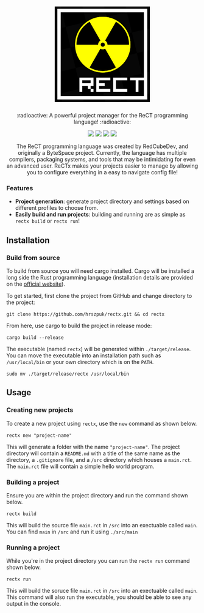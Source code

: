 <h1 align="center">
  <img src="https://raw.githubusercontent.com/hrszpuk/rectx/master/rectx.png" width=250 height=250 />
</h1>
<p align="center">:radioactive: A powerful project manager for the ReCT programming language! :radioactive:</p>

<p align="center">
<a href="./LICENSE.md"><img src="https://img.shields.io/badge/license-MIT-blue.svg"></a>
<a href="https://github.com/hrszpuk"><img src="https://img.shields.io/github/followers/hrszpuk?style=social"></a>
<a href="https://twitter.com/hrszpuk"><img src="https://img.shields.io/twitter/follow/hrszpuk?style=social"></a>
<a href="https://github.com/hrszpuk/Owl/issues"><img src="https://img.shields.io/github/issues/hrszpuk/rectx"></a>
</p>

<p align="center">
The ReCT programming language was created by RedCubeDev, and originally a ByteSpace project.
Currently, the language has multiple compilers, packaging systems, and tools that may be intimidating for even an advanced user.
ReCTx makes your projects easier to manage by allowing you to configure everything in a easy to navigate config file!
</p>

### Features
- **Project generation**: generate project directory and settings based on different profiles to choose from.
- **Easily build and run projects**: building and running are as simple as `rectx build` or `rectx run`! 


## Installation

### Build from source
To build from source you will need cargo installed. 
Cargo will be installed a long side the Rust programming language (installation details are provided on the [official website](https://www.rust-lang.org/learn/get-started)).

To get started, first clone the project from GitHub and change directory to the project:
```
git clone https://github.com/hrszpuk/rectx.git && cd rectx
```
From here, use cargo to build the project in release mode:
```
cargo build --release
```
The executable (named `rectx`) will be generated within `./target/release`.
You can move the executable into an installation path such as `/usr/local/bin` or your own directory which is on the `PATH`.
```
sudo mv ./target/release/rectx /usr/local/bin
```


## Usage

### Creating new projects
To create a new project using `rectx`, use the `new` command as shown below.
```
rectx new "project-name"
```
This will generate a folder with the name `"project-name"`.
The project directory will contain a `README.md` with a title of the same name as the directory, a `.gitignore` file, and a `/src` directory which houses a `main.rct`.
The `main.rct` file will contain a simple hello world program.

### Building a project
Ensure you are within the project directory and run the command shown below.
```
rectx build
```
This will build the source file `main.rct` in `/src` into an exectuable called `main`.
You can find `main` in `/src` and run it using `./src/main`

### Running a project
While you're in the project directory you can run the `rectx run` command shown below.
```
rectx run
```
This will build the soruce file `main.rct` in `/src` into an exectuable called `main`.
This command will also run the executable, you should be able to see any output in the console.

